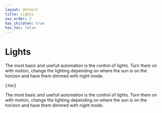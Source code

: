 ```yaml
---
layout: default
title: Lights
nav_order: 2
has_children: true
has_toc: false
---
```


# Lights

The most basic and usefull automation is the control of lights. Turn them on with motion, change the lighting depending on where the sun is on the horizon and have them dimmed with night mode. 


{:toc}


The most basic and usefull automation is the control of lights. Turn them on with motion, change the lighting depending on where the sun is on the horizon and have them dimmed with night mode. 
